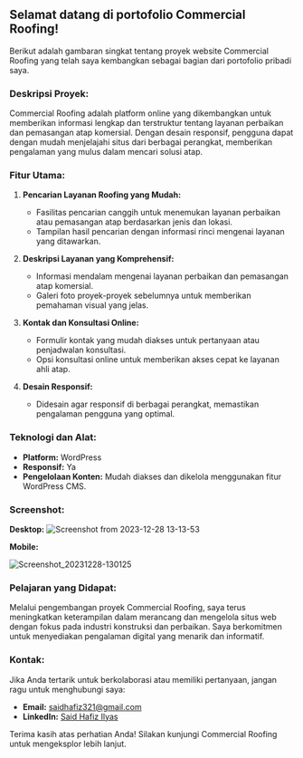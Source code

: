 ## Selamat datang di portofolio Commercial Roofing!

Berikut adalah gambaran singkat tentang proyek website Commercial Roofing yang telah saya kembangkan sebagai bagian dari portofolio pribadi saya.

### Deskripsi Proyek:
Commercial Roofing adalah platform online yang dikembangkan untuk memberikan informasi lengkap dan terstruktur tentang layanan perbaikan dan pemasangan atap komersial. Dengan desain responsif, pengguna dapat dengan mudah menjelajahi situs dari berbagai perangkat, memberikan pengalaman yang mulus dalam mencari solusi atap.

### Fitur Utama:
1. **Pencarian Layanan Roofing yang Mudah:**
   - Fasilitas pencarian canggih untuk menemukan layanan perbaikan atau pemasangan atap berdasarkan jenis dan lokasi.
   - Tampilan hasil pencarian dengan informasi rinci mengenai layanan yang ditawarkan.

2. **Deskripsi Layanan yang Komprehensif:**
   - Informasi mendalam mengenai layanan perbaikan dan pemasangan atap komersial.
   - Galeri foto proyek-proyek sebelumnya untuk memberikan pemahaman visual yang jelas.

3. **Kontak dan Konsultasi Online:**
   - Formulir kontak yang mudah diakses untuk pertanyaan atau penjadwalan konsultasi.
   - Opsi konsultasi online untuk memberikan akses cepat ke layanan ahli atap.

4. **Desain Responsif:**
   - Didesain agar responsif di berbagai perangkat, memastikan pengalaman pengguna yang optimal.

### Teknologi dan Alat:
- **Platform:** WordPress
- **Responsif:** Ya
- **Pengelolaan Konten:** Mudah diakses dan dikelola menggunakan fitur WordPress CMS.

### Screenshot:

**Desktop:** 
 ![Screenshot from 2023-12-28 13-13-53](https://github.com/saidhafiz321/Java/assets/85662790/b3b2cec0-8283-431f-a489-8d64793ae0b2)


**Mobile:** 

![Screenshot_20231228-130125](https://github.com/saidhafiz321/Java/assets/85662790/83a38acf-2268-4e0a-8976-5ac04d0beb6d)


### Pelajaran yang Didapat:
Melalui pengembangan proyek Commercial Roofing, saya terus meningkatkan keterampilan dalam merancang dan mengelola situs web dengan fokus pada industri konstruksi dan perbaikan. Saya berkomitmen untuk menyediakan pengalaman digital yang menarik dan informatif.

### Kontak:
Jika Anda tertarik untuk berkolaborasi atau memiliki pertanyaan, jangan ragu untuk menghubungi saya:

- **Email:** saidhafiz321@gmail.com
- **LinkedIn:** [Said Hafiz Ilyas](https://www.linkedin.com/in/said-hafiz-ilyas/)

Terima kasih atas perhatian Anda! Silakan kunjungi Commercial Roofing untuk mengeksplor lebih lanjut.
